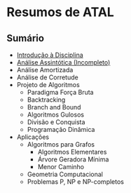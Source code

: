 # Resumos de ATAL

## Sumário
- [Introdução à Disciplina](introducao.md)
- [Análise Assintótica (Incompleto)](analiseAssintotica.md)
- Análise Amortizada
- Análise de Corretude
- Projeto de Algoritmos
  - Paradigma Força Bruta
  - Backtracking
  - Branch and Bound
  - Algoritmos Gulosos
  - Divisão e Conquista
  - Programação Dinâmica
- Aplicações
  - Algoritmos para Grafos
    - Algoritmos Elementares
    - Árvore Geradora Mínima
    - Menor Caminho
  - Geometria Computacional
  - Problemas P, NP e NP-completos

